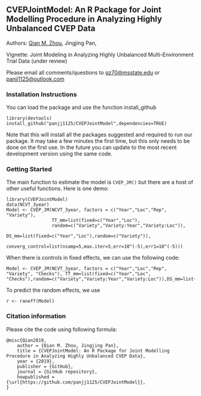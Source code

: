 ## CVEPJointModel: An R Package for Joint Modelling Procedure in Analyzing Highly Unbalanced CVEP Data

Authors: [Qian M. Zhou](http://qianmichellezhou.net), Jingjing Pan,

Vignette: Joint Modeling in Analyzing Highly Unbalanced Multi-Environment Trial Data (under review)

Please email all comments/questions to qz70@msstate.edu or panjj1125@outlook.com

### Installation Instructions

You can load the package and use the function install_github

```
library(devtools)
install_github("panjj1125/CVEPJointModel",dependencies=TRUE)
```

Note that this will install all the packages suggested and required to run our package.  It may take a few minutes the first time, but this only needs to be done on the first use.  In the future you can update to the most recent development version using the same code. 

### Getting Started
The main function to estimate the model is `CVEP_JM()` but there are a host of other useful functions. Here is one demo:

```
library(CVEPJointModel)
data(NCVT_3year)
Model <- CVEP_JM(NCVT_3year, factors = c("Year","Loc","Rep", "Variety"),
                 TT_mm=list(fixed=c("Year","Loc"),
                 random=c("Variety","Variety:Year","Variety:Loc")),
                 DS_mm=list(fixed=c("Year","Loc"),random=c("Variety")),
                 converg_control=list(nsamp=5,max.iter=5,err=10^(-5),err1=10^(-5)))
```
When there is controls in fixed effects, we can use the following code:

```
Model <- CVEP_JM(NCVT_3year, factors = c("Year","Loc","Rep", "Variety", "Checks"), TT_mm=list(fixed=c("Year","Loc", "Checks"),random=c("Variety","Variety:Year","Variety:Loc")),DS_mm=list(fixed=c("Year","Loc"),random=c("Variety")),converg_control=list(nsamp=5,max.iter=5,err=10^(-5),err1=10^(-5)))

```

To predict the random effects, we use
```
r <- raneff(Model)
```

### Citation information

Please cite the code using following formula:

    @misc{Qian2019,
        author = {Qian M. Zhou, Jingjing Pan},
        title = {CVEPJointModel: An R Package for Joint Modelling Procedure in Analyzing Highly Unbalanced CVEP Data},
        year = {2019},
        publisher = {GitHub},
        journal = {GitHub repository},
        howpublished = {\url{https://github.com/panjj1125/CVEPJointModel}},
    }

